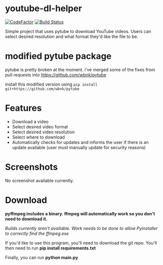 # youtube-dl-helper
[![CodeFactor](https://www.codefactor.io/repository/github/wbnk/youtube-dl-helper/badge)](https://www.codefactor.io/repository/github/wbnk/youtube-dl-helper) [![Build Status](https://travis-ci.com/wbnk/youtube-dl-helper.svg?branch=master)](https://travis-ci.com/wbnk/youtube-dl-helper)


Simple project that uses pytube to download YouTube videos. Users can select desired resolution and what format they'd
like the file to be.

# modified pytube package

pytube is pretty broken at the moment. i've merged some of the fixes from pull requests
into https://github.com/wbnk/pytube

install this modified version using ```pip install git+https://github.com/wbnk/pytube```

# Features
* Download a video
* Select desired video format
* Select desired video resolution
* Select where to download
* Automatically checks for updates and informs the user if there is an update available (user must manually update for security reasons)


# Screenshots

No screenshot available currently.


# Download
**pyffmpeg includes a binary. ffmpeg will automatically work so you don't need to download it.**

*Builds currently aren't available. Work needs to be done to allow Pyinstaller to correctly find the ffmpeg.exe*

If you'd like to use this program, you'll need to download the git repo. You'll then need to run **pip install requirements.txt**

Finally, you can run **python main.py**